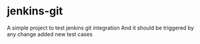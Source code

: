 # jenkins-git

A simple project to test jenkins git integration
And it should be triggered by any change
added new test cases
